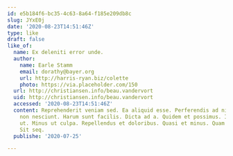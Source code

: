 ```yaml
---
id: e5b184f6-bc35-4c63-8a64-f185e209db8c
slug: JYxE0j
date: '2020-08-23T14:51:46Z'
type: like
draft: false
like_of:
  name: Ex deleniti error unde.
  author:
    name: Earle Stamm
    email: dorathy@bayer.org
    url: http://harris-ryan.biz/colette
    photo: https://via.placeholder.com/150
  url: http://christiansen.info/beau.vandervort
  uid: http://christiansen.info/beau.vandervort
  accessed: '2020-08-23T14:51:46Z'
  content: Reprehenderit veniam sed. Ea aliquid esse. Perferendis ad nihil. Repellendus
    non nesciunt. Harum sunt facilis. Dicta ad a. Quidem et possimus. Illum tempore
    ut. Minus ut culpa. Repellendus et doloribus. Quasi et minus. Quam corporis dolorem.
    Sit seq.
  publishe: '2020-07-25'

---
```



